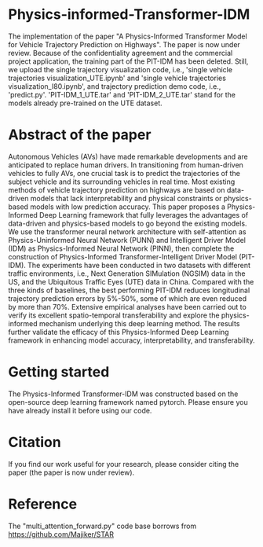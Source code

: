 # Physics-informed-Transformer-IDM
The implementation of the paper "A Physics-Informed Transformer Model for Vehicle Trajectory Prediction on Highways". The paper is now under review. Because of the confidentiality agreement and the commercial project application, the training part of the PIT-IDM has been deleted. Still, we upload the single trajectory visualization code, i.e., 'single vehicle trajectories visualization_UTE.ipynb' and 'single vehicle trajectories visualization_I80.ipynb', and trajectory prediction demo code, i.e., 'predict.py'. 'PIT-IDM_1_UTE.tar' and 'PIT-IDM_2_UTE.tar' stand for the models already pre-trained on the UTE dataset.

# Abstract of the paper
Autonomous Vehicles (AVs) have made remarkable developments and are anticipated to replace human drivers. In transitioning from human-driven vehicles to fully AVs, one crucial task is to predict the trajectories of the subject vehicle and its surrounding vehicles in real time. Most existing methods of vehicle trajectory prediction on highways are based on data-driven models that lack interpretability and physical constraints or physics-based models with low prediction accuracy. This paper proposes a Physics-Informed Deep Learning framework that fully leverages the advantages of data-driven and physics-based models to go beyond the existing models. We use the transformer neural network architecture with self-attention  as Physics-Uninformed Neural Network (PUNN) and Intelligent Driver Model (IDM) as Physics-Informed Neural Network (PINN), then complete the construction of Physics-Informed Transformer-Intelligent Driver Model (PIT-IDM). The experiments have been conducted in two datasets with different traffic environments, i.e., Next Generation SIMulation (NGSIM) data in the US, and the Ubiquitous Traffic Eyes (UTE) data in China. Compared with the three kinds of baselines, the best performing PIT-IDM reduces longitudinal trajectory prediction errors by 5%-50%, some of which are even reduced by more than 70%. Extensive empirical analyses have been carried out to verify its excellent spatio-temporal transferability and explore the physics-informed mechanism underlying this deep learning method. The results further validate the efficacy of this Physics-Informed Deep Learning framework in enhancing model accuracy, interpretability, and transferability.

# Getting started 
The Physics-Informed Transformer-IDM was constructed based on the open-source deep learning framework named pytorch. Please ensure you have already install it before using our code.

# Citation
If you find our work useful for your research, please consider citing the paper (the paper is now under review). 

# Reference 
The "multi_attention_forward.py" code base borrows from https://github.com/Majiker/STAR
